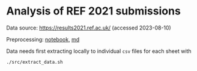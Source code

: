 # Analysis of REF 2021 submissions

Data source: https://results2021.ref.ac.uk/ (accessed 2023-08-10)

Preprocessing: [notebook](notebooks/PREPROCESS_data.ipynb), [md](notebooks/preprocess.md)

Data needs first extracting locally to individual `csv` files for each sheet with 

```bash
./src/extract_data.sh
```